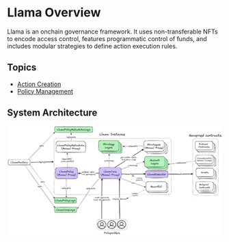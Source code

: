 # Llama Overview

Llama is an onchain governance framework. It uses non-transferable NFTs to encode access control, features programmatic control of funds, and includes modular strategies to define action execution rules.

## Topics

- [Action Creation](https://github.com/llamaxyz/llama/blob/main/docs/action-creation.md)
- [Policy Management](https://github.com/llamaxyz/llama/blob/main/docs/policy-management.md)

## System Architecture

![Llama Overview](https://github.com/llamaxyz/llama/blob/main/diagrams/llama-overview.png)

